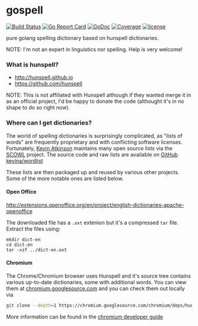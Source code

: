 # gospell
[![Build Status](https://travis-ci.org/client9/gospell.svg?branch=master)](https://travis-ci.org/client9/gospell) [![Go Report Card](http://goreportcard.com/badge/client9/gospell)](http://goreportcard.com/report/client9/gospell) [![GoDoc](https://godoc.org/github.com/client9/gospell?status.svg)](https://godoc.org/github.com/client9/gospell) [![Coverage](http://gocover.io/_badge/github.com/client9/gospell)](http://gocover.io/github.com/client9/gospell) [![license](https://img.shields.io/badge/license-MIT-blue.svg?style=flat)](https://raw.githubusercontent.com/client9/gospell/master/LICENSE)

pure golang spelling dictionary based on hunspell dictionaries.

NOTE: I'm not an expert in linguistics nor spelling.  Help is very
welcome!

### What is hunspell?

* http://hunspell.github.io
* https://github.com/hunspell

NOTE: This is not affiliated with Hunspell although if they wanted
merge it in as an official project, I'd be happy to donate the code
(althought it's in no shape to do so right now).

### Where can I get dictionaries?

The world of spelling dictionaries is surprisingly complicated, as
"lists of words" are frequently proprietary and with conflicting
software licenses.  Fortunately, [Kevin Atkinson](http://www.kevina.org)
maintains many open source lists via
the [SCOWL](http://wordlist.aspell.net) project.  The source code and
raw lists are available on
[GitHub kevina/wordlist](https://github.com/kevina/wordlist)

These lists are then packaged up and reused by various other projects.
Some of the more notable ones are listed below.

#### Open Office

http://extensions.openoffice.org/en/project/english-dictionaries-apache-openoffice

The downloaded file has a `.oxt` extenion but it's a compressed `tar`
file.  Extract the files using:

```
mkdir dict-en
cd dict-en
tar -xzf ../dict-en.oxt
```

#### Chromium

The Chrome/Chromium browser uses Hunspell and it's source tree
contains various up-to-date dictionaries, some with additional words.  You can view them at
[chromium.googlesource.com](https://chromium.googlesource.com/chromium/deps/hunspell_dictionaries/+/master)
and you can check them out locally via

```bash
git clone --depth=1 https://chromium.googlesource.com/chromium/deps/hunspell_dictionaries
```

More information can be found in the [chromium developer guide](https://www.chromium.org/developers/how-tos/editing-the-spell-checking-dictionaries)
